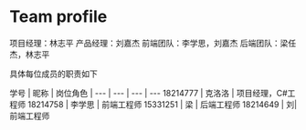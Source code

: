 # Team profile

项目经理：林志平
产品经理：刘嘉杰
前端团队：李学思，刘嘉杰
后端团队：梁任杰，林志平

具体每位成员的职责如下

学号 | 昵称 | 岗位角色 |
--- | --- | --- | ---
18214777 | 克洛洛 | 项目经理，C#工程师
18214758 | 李学思 | 前端工程师
15331251 | 梁 | 后端工程师
18214649 | 刘| 前端工程师
